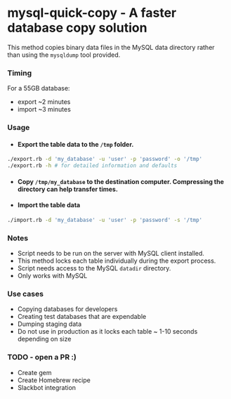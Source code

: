 # mysql-quick-copy - A faster database copy solution
This method copies binary data files in the MySQL data directory rather than using the `mysqldump` tool provided.
### Timing
For a 55GB database: 
* export ~2 minutes
* import ~3 minutes

### Usage
* #### Export the table data to the `/tmp` folder. 
```bash
./export.rb -d 'my_database' -u 'user' -p 'password' -o '/tmp'
./export.rb -h # for detailed information and defaults
```

* #### Copy `/tmp/my_database` to the destination computer. Compressing the directory can help transfer times.

* #### Import the table data 
```bash
./import.rb -d 'my_database' -u 'user' -p 'password' -s '/tmp'
```
### Notes
* Script needs to be run on the server with MySQL client installed.
* This method locks each table individually during the export process.
* Script needs access to the MySQL `datadir` directory.
* Only works with MySQL

### Use cases
* Copying databases for developers
* Creating test databases that are expendable
* Dumping staging data
* Do not use in production as it locks each table ~ 1-10 seconds depending on size

### TODO - open a PR :) 
* Create gem
* Create Homebrew recipe
* Slackbot integration
